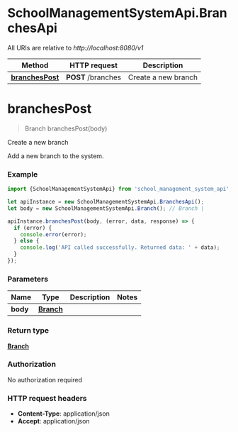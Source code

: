 # SchoolManagementSystemApi.BranchesApi

All URIs are relative to *http://localhost:8080/v1*

Method | HTTP request | Description
------------- | ------------- | -------------
[**branchesPost**](BranchesApi.md#branchesPost) | **POST** /branches | Create a new branch

<a name="branchesPost"></a>
# **branchesPost**
> Branch branchesPost(body)

Create a new branch

Add a new branch to the system.

### Example
```javascript
import {SchoolManagementSystemApi} from 'school_management_system_api';

let apiInstance = new SchoolManagementSystemApi.BranchesApi();
let body = new SchoolManagementSystemApi.Branch(); // Branch | 

apiInstance.branchesPost(body, (error, data, response) => {
  if (error) {
    console.error(error);
  } else {
    console.log('API called successfully. Returned data: ' + data);
  }
});
```

### Parameters

Name | Type | Description  | Notes
------------- | ------------- | ------------- | -------------
 **body** | [**Branch**](Branch.md)|  | 

### Return type

[**Branch**](Branch.md)

### Authorization

No authorization required

### HTTP request headers

 - **Content-Type**: application/json
 - **Accept**: application/json

